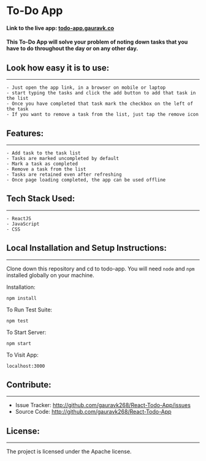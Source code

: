 # To-Do App

#### Link to the live app: [todo-app.gauravk.co](https://todo-app.gauravk.co)

#### This To-Do App will solve your problem of noting down tasks that you have to do throughout the day or on any other day.


## Look how easy it is to use:
------------------------------

    - Just open the app link, in a browser on mobile or laptop
    - start typing the tasks and click the add button to add that task in the list
    - Once you have completed that task mark the checkbox on the left of the task
    - If you want to remove a task from the list, just tap the remove icon
	
	
## Features:
------------

	- Add task to the task list
	- Tasks are marked uncompleted by default
	- Mark a task as completed
	- Remove a task from the list
	- Tasks are retained even after refreshing
	- Once page loading completed, the app can be used offline
	
	
## Tech Stack Used:
-------------------

	- ReactJS
	- JavaScript
	- CSS
	

## Local Installation and Setup Instructions:
---------------------------------------------

Clone down this repository and cd to todo-app. You will need `node` and `npm` installed globally on your machine.  

Installation:

`npm install`  

To Run Test Suite:  

`npm test`  

To Start Server:

`npm start`  

To Visit App:

`localhost:3000`


## Contribute:
--------------

- Issue Tracker: http://github.com/gauravk268/React-Todo-App/issues
- Source Code: http://github.com/gauravk268/React-Todo-App


## License:
-----------

The project is licensed under the Apache license.

